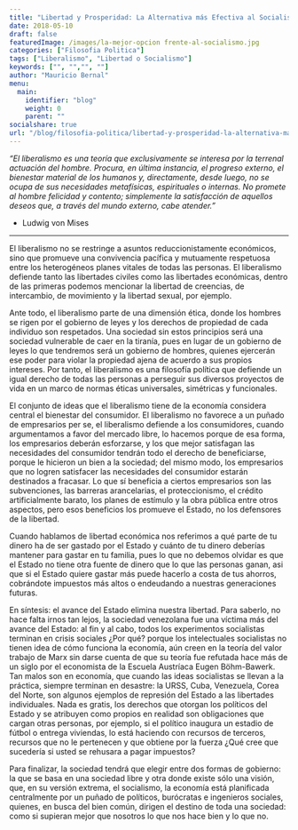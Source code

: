 ```yaml
---
title: "Libertad y Prosperidad: La Alternativa más Efectiva al Socialismo"
date: 2018-05-10
draft: false
featuredImage: /images/la-mejor-opcion frente-al-socialismo.jpg
categories: ["Filosofia Politica"]
tags: ["Liberalismo", "Libertad o Socialismo"]
keywords: ["", "","", ""]
author: "Mauricio Bernal"
menu:
  main:
    identifier: "blog"
    weight: 0 
    parent: ""
socialshare: true
url: "/blog/filosofia-politica/libertad-y-prosperidad-la-alternativa-mas-efectiva-al-socialismo/"
---
```


*“El liberalismo es una teoría que exclusivamente se interesa por la terrenal actuación del hombre. Procura, en última instancia, el progreso externo, el bienestar material de los humanos y, directamente, desde luego, no se ocupa de sus necesidades metafísicas, espirituales o internas. No promete al hombre felicidad y contento; simplemente la satisfacción de aquellos deseos que, a través del mundo externo, cabe atender.”*

- Ludwig von Mises

--- 

El liberalismo no se restringe a asuntos reduccionistamente económicos, sino que promueve una convivencia pacífica y mutuamente respetuosa entre los heterogéneos planes vitales de todas las personas. El liberalismo defiende tanto las libertades civiles como las libertades económicas, dentro de las primeras podemos mencionar la libertad de creencias, de intercambio, de movimiento y la libertad sexual, por ejemplo.

Ante todo, el liberalismo parte de una dimensión ética, donde los hombres se rigen por el gobierno de leyes y los derechos de propiedad de cada individuo son respetados. Una sociedad sin estos principios será una sociedad vulnerable de caer en la tiranía, pues en lugar de un gobierno de leyes lo que tendremos será un gobierno de hombres, quienes ejercerán ese poder para violar la propiedad ajena de acuerdo a sus propios intereses. Por tanto, el liberalismo es una filosofía política que defiende un igual derecho de todas las personas a perseguir sus diversos proyectos de vida en un marco de normas éticas universales, simétricas y funcionales.

El conjunto de ideas que el liberalismo tiene de la economía considera central el bienestar del consumidor. El liberalismo no favorece a un puñado de empresarios per se, el liberalismo defiende a los consumidores, cuando argumentamos a favor del mercado libre, lo hacemos porque de esa forma, los empresarios deberán esforzarse, y los que mejor satisfagan las necesidades del consumidor tendrán todo el derecho de beneficiarse, porque le hicieron un bien a la sociedad; del mismo modo, los empresarios que no logren satisfacer las necesidades del consumidor estarán destinados a fracasar. Lo que sí beneficia a ciertos empresarios son las subvenciones, las barreras arancelarias, el proteccionismo, el crédito artificialmente barato, los planes de estímulo y la obra pública entre otros aspectos, pero esos beneficios los promueve el Estado, no los defensores de la libertad.

Cuando hablamos de libertad económica nos referimos a qué parte de tu dinero ha de ser gastado por el Estado y cuánto de tu dinero deberías mantener para gastar en tu familia, pues lo que no debemos olvidar es que el Estado no tiene otra fuente de dinero que lo que las personas ganan, asi que si el Estado quiere gastar más puede hacerlo a costa de tus ahorros, cobrándote impuestos más altos o endeudando a nuestras generaciones futuras.

En síntesis: el avance del Estado elimina nuestra libertad. Para saberlo, no hace falta irnos tan lejos, la sociedad venezolana fue una víctima más del avance del Estado: al fin y al cabo, todos los experimentos socialistas terminan en crisis sociales ¿Por qué? porque los intelectuales socialistas no tienen idea de cómo funciona la economía, aún creen en la teoría del valor trabajo de Marx sin darse cuenta de que su teoría fue refutada hace más de un siglo por el economista de la Escuela Austríaca Eugen Böhm-Bawerk. Tan malos son en economía, que cuando las ideas socialistas se llevan a la práctica, siempre terminan en desastre: la URSS, Cuba, Venezuela, Corea del Norte, son algunos ejemplos de represión del Estado a las libertades individuales. Nada es gratis, los derechos que otorgan los políticos del Estado y se atribuyen como propios en realidad son obligaciones que cargan otras personas, por ejemplo, si el político inaugura un estadio de fútbol o entrega viviendas, lo está haciendo con recursos de terceros, recursos que no le pertenecen y que obtiene por la fuerza ¿Qué cree que sucedería si usted se rehusara a pagar impuestos?

Para finalizar, la sociedad tendrá que elegir entre dos formas de gobierno: la que se basa en una sociedad libre y otra donde existe sólo una visión, que, en su versión extrema, el socialismo, la economía está planificada centralmente por un puñado de políticos, burócratas e ingenieros sociales, quienes, en busca del bien común, dirigen el destino de toda una sociedad: como si supieran mejor que nosotros lo que nos hace bien y lo que no.
